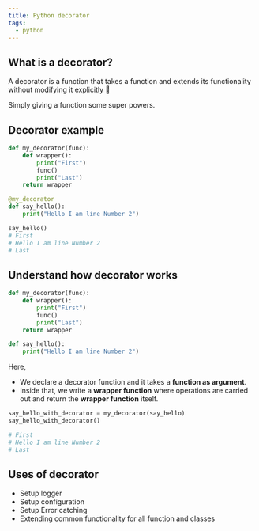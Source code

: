 ```yaml
---
title: Python decorator
tags:
  - python
---
```


## What is a decorator?

A decorator is a function that takes a function and extends its functionality without modifying it explicitly 🤯

Simply giving a function some super powers.

## Decorator example

```py
def my_decorator(func):
    def wrapper():
        print("First")
        func()
        print("Last")
    return wrapper

@my_decorator
def say_hello():
    print("Hello I am line Number 2")

say_hello()
# First
# Hello I am line Number 2
# Last
```

## Understand how decorator works

```py
def my_decorator(func):
    def wrapper():
        print("First")
        func()
        print("Last")
    return wrapper

def say_hello():
    print("Hello I am line Number 2")
```

Here,

- We declare a decorator function and it takes a **function as argument**.
- Inside that, we write a **wrapper function** where operations are carried out and return the **wrapper function** itself.

```py
say_hello_with_decorator = my_decorator(say_hello)
say_hello_with_decorator()

# First
# Hello I am line Number 2
# Last
```

## Uses of decorator
- Setup logger
- Setup configuration
- Setup Error catching
- Extending common functionality for all function and classes

